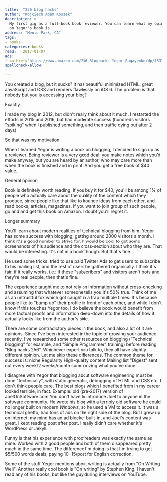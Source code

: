 ```yaml
---
title:  "256 blog hacks"
author: "Wojciech Adam Koszek"
description: >
  My first gig as a full-book book reviewer. You can learn what my opinion
  on Yegor's book is.
address: "Menlo Park, CA"
tags:
- books
categories: books
read:	2017-01-07
ads:
- <a href="https://www.amazon.com/256-Bloghacks-Yegor-Bugayenko/dp/1537688669/ref=as_li_ss_il?s=books&ie=UTF8&qid=1485649130&sr=1-1-fkmr1&keywords=blog+hacks+256&linkCode=li2&tag=wkoszek08-20&linkId=2d749042a11788d750b6b8152ccb67df" target="_blank"><img border="0" src="//ws-na.amazon-adsystem.com/widgets/q?_encoding=UTF8&ASIN=1537688669&Format=_SL160_&ID=AsinImage&MarketPlace=US&ServiceVersion=20070822&WS=1&tag=wkoszek08-20" ></a><img src="https://ir-na.amazon-adsystem.com/e/ir?t=wkoszek08-20&l=li2&o=1&a=1537688669" width="1" height="1" border="0" alt="" style="border:none !important; margin:0px !important;" />
spellcheck-allow:
- 
---
```



You created a blog, but it sucks? It has beautiful minimized HTML, great
JavaScript and CSS and renders flawlessly on iOS 6. The problem is that
nobody but you is accessing your blog?

Exactly.

I made my blog in 2012, but didn't really think about it much. I restarted
the efforts in 2015 and 2016, but had moderate success (hundreds visitors
"spiking" when I published something, and then traffic dying out after 2
days)

So that was my motivation.

When I learned Yegor is writing a book on blogging, I decided to sign up as
a reviewer. Being reviewer is a very good deal: you make notes which you’d
make anyway, but you are heard by an author, who may care more than when the
book is finished and in print. And you get a free book of $40 value. 

General opinion

Book is definitely worth reading. If you buy it for $40, you'll be among 1%
of people who actually care about the quality of the content which they
produce, since people like that like to bounce ideas from each other, and
read books, articles, magazines. If you want to join group of such people,
go and and get this book on Amazon. I doubt you'll regret it.

Longer summary

You'll learn about modern realities of technical blogging from him.  Yegor
has some success with blogging, getting around 2000 visitors a month. I
think it's a good number to strive for. It would be cool to get some
screenshots of his audience and the cross-section about who they are. That
would be interesting. It's not in a book though. But that's fine.

He used some tricks: tried to use paid Twitter Ads to get users to subscribe
to his mailing list, and the rest of users he gathered organically. I think
it's fair, if it really works, i.e.: if these "subscribers" and visitors
aren't bots and they're real people, then that's fine.

The experience taught me to not rely on information without cross-checking
and assuming that whatever someone tells you it's 50% true. Think of me as
an untrustful fox which got caught in a trap multiple times. It's because
people like to "bump up" their profile in front of each other, and while I
don't know if this touches Yegor too, I do believe the book would benefit
from more factual proofs and information deep-down into the details of how
it actually looks like from the author's side.

There are some contradictory pieces in the book, and also a lot of it are
opinions. Since I've been interested in the topic of growing your audience
recently, I've researched some other resources on blogging ("Technical
blogging" for example, and "Simple Programmer" training) before reading
"Blog hacks 256". Whichever expert you talk to, they all have slightly
different opinion. Let me skip these differences. The common theme for
success is: niche Regularity High-quality content Mailing list "Digest" sent
out every week/2 weeks/month summarizing what you've done

I disagree with Yegor that blogging about software engineering must be done
"technically", with static generator, debugging of HTML and CSS etc. I don't
think people care. The best blogs which I benefited from in my career looked
terrible, in fact. Example: old (pre-2017) version of JoelOnSoftware.com You
don't have to introduce Joel to anyone in the software community. He wrote
his blog with a terribly old software he could no longer built on modern
*Windows*, so he used a VM to access it. It was a technical ghetto, had tons
of ads on the right side of the blog. But I grew up on Internet: my mind has
an ad blocker built-in, and Joel's content was great. I kept reading post
after post. I really didn't care whether it's WordPress or Jekyll.

Funny is that his experience with proofreaders was exactly the same as mine.
Worked with 2 good people and both of them disappeared pretty much in the
same time. The difference I'm doing is that I'm trying to get $5/500 words
deals, paying $10-$15/post for English correction. 

Some of the stuff Yegor mentions about writing is actually from "On Writing
Well". Another really cool book is "On writing" by Stephen King. I haven't
read any of his books, but like the guy during interviews on YouTube.
